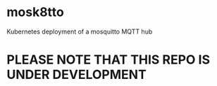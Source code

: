 # mosk8tto
Kubernetes deployment of a mosquitto MQTT hub

# PLEASE NOTE THAT THIS REPO IS UNDER DEVELOPMENT
